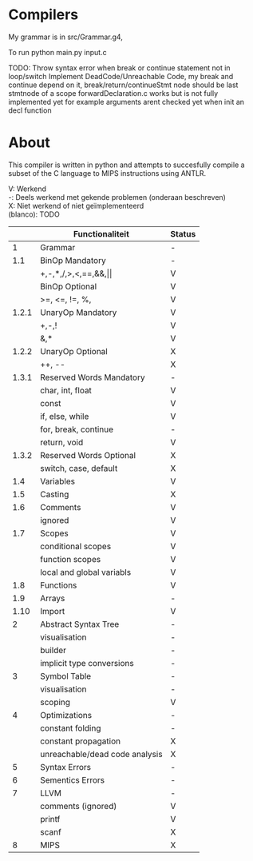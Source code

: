 # Compilers

My grammar is in src/Grammar.g4,
    
To run python main.py input.c

TODO: Throw syntax error when break or continue statement not in loop/switch
      Implement DeadCode/Unreachable Code, my break and continue depend on it, break/return/continueStmt node should be last stmtnode of a scope
      forwardDeclaration.c works but is not fully implemented yet for example arguments arent checked yet when init an decl function


# About
This compiler is written in python and attempts to succesfully compile a subset of the C language to MIPS instructions using ANTLR.

V: Werkend  
-: Deels werkend met gekende problemen (onderaan beschreven)  
X: Niet werkend of niet geïmplementeerd  
(blanco): TODO  


|       | Functionaliteit           | Status |
|-------|--------------------------------|---|
| 1     | Grammar                        | - |
| 1.1   | BinOp Mandatory                | - |
|       | +,-,*,/,>,<,==,&&,\|\|         | V |
|       | BinOp Optional                 | V |
|       | >=, <=, !=, %,                 | V |
| 1.2.1 | UnaryOp Mandatory              | V |
|       | +,-,!                          | V |
|       | &,*                            | V |
| 1.2.2 | UnaryOp Optional               | X |
|       | ++, --                         | X |
| 1.3.1 | Reserved Words Mandatory       | - |
|       | char, int, float               | V |
|       | const                          | V |
|       | if, else, while                | V |
|       | for, break, continue           | - |
|       | return, void                   | V |
| 1.3.2 | Reserved Words Optional        | X |
|       | switch, case, default          | X |
| 1.4   | Variables                      | V |
| 1.5   | Casting                        | X |
| 1.6   | Comments                       | V |
|       | ignored                        | V |
| 1.7   | Scopes                         | V |
|       | conditional scopes             | V |
|       | function scopes                | V |
|       | local and global variabls      | V |
| 1.8   | Functions                      | V |
| 1.9   | Arrays                         | - | 
| 1.10  | Import                         | V |
| 2     | Abstract Syntax Tree           | - |
|       | visualisation                  | - |
|       | builder                        | - |
|       | implicit type conversions      | - |
| 3     | Symbol Table                   | - |
|       | visualisation                  | - |
|       | scoping                        | V |
| 4     | Optimizations                  | - |
|       | constant folding               | - |
|       | constant propagation           | X |
|       | unreachable/dead code analysis | X |
| 5     | Syntax Errors                  | - |
| 6     | Sementics Errors               | - |
| 7     | LLVM                           | - |
|       | comments (ignored)             | V |
|       | printf                         | V |
|       | scanf                          | X |
| 8     | MIPS                           | X |

